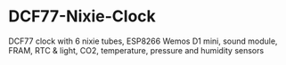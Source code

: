 # DCF77-Nixie-Clock
DCF77 clock with 6 nixie tubes, ESP8266 Wemos D1 mini, sound module, FRAM, RTC &amp; light, CO2, temperature, pressure and humidity sensors
